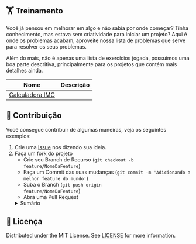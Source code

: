 ## 🏋️ Treinamento 

Você já pensou em melhorar em algo e não sabia por onde começar? Tinha conhecimento, mas estava sem criatividade para iniciar um projeto? Aqui é onde os problemas acabam, aproveite nossa lista de problemas que serve para resolver os seus problemas.

Além do mais, não é apenas uma lista de exercícios jogada, possuímos uma boa parte descritiva, principalmente para os projetos que contém mais detalhes ainda.

| Nome                                             | Descrição |
|--------------------------------------------------|-----------|
| [Calculadora IMC](./projetos/calculadora-imc.md) |           |

## 🤝 Contribuição

Você consegue contribuir de algumas maneiras, veja os seguintes exemplos:

1. Crie uma [Issue](https://github.com/geracao/treinamento/issues) nos dizendo sua ideia.
2. Faça um fork do projeto
    - Crie seu Branch de Recurso (<code>git checkout -b feature/NomeDaFeature</code>)
    - Faça um Commit das suas mudanças (<code>git commit -m 'Adicionando a melhor feature do mundo'</code>)
    - Suba o Branch (<code>git push origin feature/NomeDaFeature</code>)
    - Abra uma Pull Request
    <details>
    <summary>Sumário</summary>
        <ul>
            <li>Fork » "Bifurcação", quando um desenvolvedor inicia um projeto independente com base no código de um projeto já existente.</li>
            <li>Branch » "Galho", branches são separações de código.</li>
            <li>Commit » Um commit é um grupo de alterações no código. Toda vez que você quiser "salvar" as alterações feitas por você no repositório, você commita essas mudanças.</li>
            <li>Pull Request » Pull Request é um pedido que se faz ao dono do repositório para que esse atualize o código dele com o seu código.</li>
        </ul>
    </details>

## 📄 Licença

Distributed under the MIT License. See [LICENSE](./LICENSE) for more information.